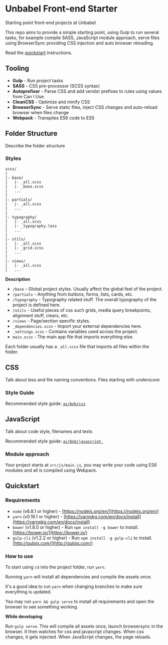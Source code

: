 # Unbabel Front-end Starter

Starting point front-end projects at Unbabel

This repo aims to provide a simple starting point, using Gulp to run several tasks, for example compile SASS, JavaScript module approach, serve files using BrowserSync providing CSS injection and auto browser reloading.

Read the [quickstart](#quickstart) instructions.

## Tooling

- **Gulp** - Run project tasks
- **SASS** - CSS pre-processor (SCSS syntax)
- **Autoprefixer** - Parse CSS and add vendor prefixes to rules using values from Can I Use.
- **CleanCSS** - Optimize and minify CSS
- **BrowserSync** - Serve static files, inject CSS changes and auto-reload browser when files change
- **Webpack** - Transpiles ES6 code to ES5

## Folder Structure

Describe the folder structure

### Styles

    scss/
    |
    |- base/
    |   |- _all.scss
    |   |- _base.scss
    |   ...
    |
    |- partials/
    |   |- _all.scss
    |   ...
    |
	|- typography/
    |   |- _all.scss
	|   |- _typography.less
	|   ...
    |
	|- utils/
    |   |- _all.scss
    |   |- _grid.scss
	|   ...
    |
    |- views/
    |   |- _all.scss
    |   ...

**Description**

- `/base` - Global project styles. Usually affect the global feel of the project.
- `/partials` - Anything from buttons, forms, lists, cards, etc.
- `/typography` - Typography related stuff. The overall typography of the project is defined here.
- `/utils` - Useful pieces of css such grids, media query breakpoints, alignment stuff, clears, etc.
- `/views` - Page/section specific styles.
- `_dependencies.scss` - Import your external dependencies here.
- `_settings.scss` - Contains variables used across the project.
- `main.scss` - The main app file that imports everything else.

Each folder usually has a `_all.scss` file that imports all files within the folder.

## CSS

Talk about less and file naming conventions. Files starting with underscore

### Style Guide

Recommended style guide: [`airbnb/css`](https://github.com/airbnb/css)

## JavaScript

Talk about code style, filenames and tests

Recommended style guide: [`airbnb/javascript `](https://github.com/airbnb/javascript)

### Module approach

Your project starts at `src/js/main.js`, you may write your code using ES6 modules and all is compiled using Webpack.

## Quickstart

### Requirements

- `node` (v6.8.1 or higher) - [https://nodejs.org/en/](https://nodejs.org/en/)
- `yarn` (v0.18.1 or higher) - [https://yarnpkg.com/en/docs/install](https://yarnpkg.com/en/docs/install)
- `bower` (v1.8.0 or higher) - Run `npm install -g bower` to install. [https://bower.io/](https://bower.io/)
- `gulp-cli` (v1.2.2 or higher) - Run `npm install -g gulp-cli` to install. [http://gulpjs.com/](http://gulpjs.com/)

### How to use

To start using `cd` into the project folder, run `yarn`.

Running `yarn` will install all dependencies and compile the assets once.

It's a good idea to run `yarn` when changing branches to make sure everything is updated.

You may run `yarn && gulp serve` to install all requirements and open the browser to see something working.

**While developing**

Run `gulp serve`. This will compile all assets once, launch browsersync in the browser. It then watches for css and javascript changes. When css changes, it gets injected. When JavaScript changes, the page reloads.